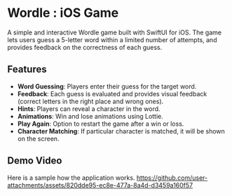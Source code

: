 # Wordle : iOS Game

A simple and interactive Wordle game built with SwiftUI for iOS. The game lets users guess a 5-letter word within a limited number of attempts, and provides feedback on the correctness of each guess.

## Features
- **Word Guessing**: Players enter their guess for the target word.
- **Feedback**: Each guess is evaluated and provides visual feedback (correct letters in the right place and wrong ones).
- **Hints**: Players can reveal a character in the word.
- **Animations**: Win and lose animations using Lottie.
- **Play Again**: Option to restart the game after a win or loss.
- **Character Matching**: If particular character is matched, it will be shown on the screen.

## Demo Video
Here is a sample how the application works.
https://github.com/user-attachments/assets/820dde95-ec8e-477a-8a4d-d3459a160f57


